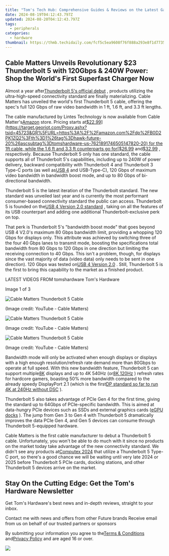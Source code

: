 ```yaml
---
title: "Tom's Tech Hub: Comprehensive Guides & Reviews on the Latest Gadgets"
date: 2024-08-19T04:12:43.797Z
updated: 2024-08-20T04:12:43.797Z
tags:
  - peripherals
categories:
  - hardware
thumbnail: https://thmb.techidaily.com/fcf5c5ea9608f76f888a293e8f1d7735a9ef3d7b559d6f2e28e14efe6f5fdf86.jpg
---
```


## Cable Matters Unveils Revolutionary $23 Thunderbolt 5 with 120Gbps & 240W Power: Shop the World's First Superfast Charger Now

Almost a year after[Thunderbolt 5's official debut](https://tools.techidaily.com) , products utilizing the ultra-high-speed connectivity standard are finally materializing. Cable Matters has unveiled the world's first Thunderbolt 5 cable, offering the spec's full 120 Gbps of raw video bandwidth in 1 ft, 1.6 ft, and 3.3 ft lengths.

 The cable manufactured by Lintes Technology is now available from Cable Matter's[Amazon](https://tools.techidaily.com) store. Pricing starts at[$22.99](https://target.georiot.com/Proxy.ashx?tsid=45723&GR%5FURL=https%3A%2F%2Famazon.com%2Fdp%2FB0D2PK1ZQ2%3Fth%3D1%26tag%3Dhawk-future-20%26ascsubtag%3Dtomshardware-us-7621891746505147820-20) for the 1ft cable, while the 1.6 ft and 3.3 ft counterparts go for[$26.99](https://target.georiot.com/Proxy.ashx?tsid=45723&GR%5FURL=https%3A%2F%2Famazon.com%2Fdp%2FB0CP8LLC8N%3Fth%3D1%26tag%3Dhawk-future-20%26ascsubtag%3Dtomshardware-us-8519558050042380088-20) and[$32.99](https://target.georiot.com/Proxy.ashx?tsid=45723&GR%5FURL=https%3A%2F%2Famazon.com%2Fdp%2FB0CP8K1C59%3Fth%3D1%26tag%3Dhawk-future-20%26ascsubtag%3Dtomshardware-us-9931211728430579030-20) , respectively. Because Thunderbolt 5 only has one standard, the cable supports all of Thunderbolt 5's capabilities, including up to 240W of power delivery, backward compatibility with Thunderbolt 4 and Thunderbolt 3 Type-C ports (as well as[USB 4](https://tools.techidaily.com) and USB-Type-C), 120 Gbps of maximum video bandwidth in bandwidth boost mode, and up to 80 Gbps of bi-directional bandwidth.

 Thunderbolt 5 is the latest iteration of the Thunderbolt standard. The new standard was unveiled last year and is currently the most performant consumer-based connectivity standard the public can access. Thunderbolt 5 is founded on the[USB 4 Version 2.0 standard](https://tools.techidaily.com) , taking on all the features of its USB counterpart and adding one additional Thunderbolt-exclusive perk on top.

 That perk is Thunderbolt 5's "bandwidth boost mode" that goes beyond USB 4 V2.0's maximum 80 Gbps bandwidth limit, providing a whopping 120 Gbps for displays only. This attribute was achieved by switching three of the four 40 Gbps lanes to transmit mode, boosting the specifications total bandwidth from 80 Gbps to 120 Gbps in one direction but limiting the receiving connection to 40 Gbps. This isn't a problem, though, for displays since the vast majority of data (video data) only needs to be sent in one direction). 120 Gbps was tested on[USB 4 Version 2.0](https://tools.techidaily.com) . Still, Thunderbolt 5 is the first to bring this capability to the market as a finished product.

 LATEST VIDEOS FROM tomshardware Tom's Hardware

 Image 1 of 3

![Cable Matters Thunderbolt 5 Cable](https://vanilla.futurecdn.net/cyclingnews/media/img/missing-image.svg)

 (Image credit: YouTube - Cable Matters)

![Cable Matters Thunderbolt 5 Cable](https://vanilla.futurecdn.net/cyclingnews/media/img/missing-image.svg)

 (Image credit: YouTube - Cable Matters)

![Cable Matters Thunderbolt 5 Cable](https://vanilla.futurecdn.net/cyclingnews/media/img/missing-image.svg)

 (Image credit: YouTube - Cable Matters)

 Bandwidth mode will only be activated when enough displays or displays with a high enough resolution/refresh rate demand more than 80Gbps to operate at full speed. With this new bandwidth feature, Thunderbolt 5 can support multiple[8K](https://tools.techidaily.com) displays and up to 4K 540Hz (or[8K 120Hz](https://tools.techidaily.com) ) refresh rates for hardcore gamers, boasting 50% more bandwidth compared to the already speedy DisplayPort 2.1 (which is the first[DP standard so far to run 4K at 240Hz without DSC](https://tools.techidaily.com) ).

 Thunderbolt 5 also takes advantage of PCIe Gen 4 for the first time, giving the standard up to 64Gbps of PCIe-specific bandwidth. This is aimed at data-hungry PCIe devices such as SSDs and external graphics cards ([eGPU docks](https://tools.techidaily.com) ). The jump from Gen 3 to Gen 4 with Thunderbolt 5 dramatically improves the data PCIe Gen 4, and Gen 5 devices can consume through Thunderbolt 5-equipped hardware.

 Cable Matters is the first cable manufacturer to debut a Thunderbolt 5 cable. Unfortunately, you won't be able to do much with it since no products on the market today take advantage of the new connectivity standard. We didn't see any products at[Computex 2024](https://tools.techidaily.com) that utilize a Thunderbolt 5 Type-C port, so there's a good chance we will be waiting until very late 2024 or 2025 before Thunderbolt 5 PCIe cards, docking stations, and other Thunderbolt 5 devices arrive on the market.

## Stay On the Cutting Edge: Get the Tom's Hardware Newsletter

 Get Tom's Hardware's best news and in-depth reviews, straight to your inbox.

 Contact me with news and offers from other Future brands  Receive email from us on behalf of our trusted partners or sponsors

 By submitting your information you agree to the[Terms & Conditions](https://futureplc.com/terms-conditions/) and[Privacy Policy](https://futureplc.com/privacy-policy/) and are aged 16 or over.

<ins class="adsbygoogle"
     style="display:block"
     data-ad-format="autorelaxed"
     data-ad-client="ca-pub-7571918770474297"
     data-ad-slot="1223367746"></ins>



<ins class="adsbygoogle"
     style="display:block"
     data-ad-client="ca-pub-7571918770474297"
     data-ad-slot="8358498916"
     data-ad-format="auto"
     data-full-width-responsive="true"></ins>



<!-- affiliate ads begin -->
<a href="https://shop.mondly.com/affiliate.php?ACCOUNT=ATISTUDI&AFFILIATE=108875&PATH=https%3A%2F%2Fwww.mondly.com%3FAFFILIATE%3D108875%26RESOURCE%3D%2BGeneral%2B970x90%2B"><img src="https://secure.avangate.com/images/merchant/69c418c33ec2e1a4267fa9bb77fa1428/general-970x90.gif" border="0"></a>
<!-- affiliate ads end -->